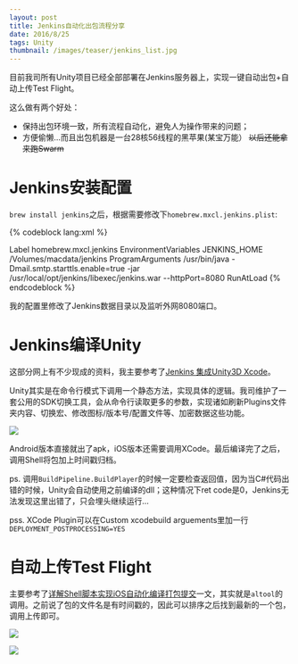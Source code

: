 ```yaml
---
layout: post
title: Jenkins自动化出包流程分享
date: 2016/8/25
tags: Unity
thumbnail: /images/teaser/jenkins_list.jpg
---
```


目前我司所有Unity项目已经全部部署在Jenkins服务器上，实现一键自动出包+自动上传Test Flight。

<!--more-->

这么做有两个好处：

- 保持出包环境一致，所有流程自动化，避免人为操作带来的问题；
- 方便偷懒...而且出包机器是一台28核56线程的黑苹果(某宝万能） ~~以后还能拿来跑Swarm~~

# Jenkins安装配置

`brew install jenkins`之后，根据需要修改下`homebrew.mxcl.jenkins.plist`:

{% codeblock lang:xml %}
<?xml version="1.0" encoding="UTF-8"?>
<!DOCTYPE plist PUBLIC "-//Apple//DTD PLIST 1.0//EN" "http://www.apple.com/DTDs/PropertyList-1.0.dtd">
<plist version="1.0">
  <dict>
    <key>Label</key>
    <string>homebrew.mxcl.jenkins</string>
    <key>EnvironmentVariables</key>
    <dict>
        <key>JENKINS_HOME</key>
        <string>/Volumes/macdata/jenkins</string>
    </dict>
    <key>ProgramArguments</key>
    <array>
      <string>/usr/bin/java</string>
      <string>-Dmail.smtp.starttls.enable=true</string>
      <string>-jar</string>
      <string>/usr/local/opt/jenkins/libexec/jenkins.war</string>
      <string>--httpPort=8080</string>
    </array>
    <key>RunAtLoad</key>
    <true/>
  </dict>
</plist>
{% endcodeblock %}

我的配置里修改了Jenkins数据目录以及监听外网8080端口。

# Jenkins编译Unity

这部分网上有不少现成的资料，我主要参考了[Jenkins 集成Unity3D Xcode](http://www.cnblogs.com/qingjoin/p/3944392.html)。

Unity其实是在命令行模式下调用一个静态方法，实现具体的逻辑。我司维护了一套公用的SDK切换工具，会从命令行读取更多的参数，实现诸如刷新Plugins文件夹内容、切换宏、修改图标/版本号/配置文件等、加密数据这些功能。

![](/images/sgplugins_thirdpartysdk.jpg)

Android版本直接就出了apk，iOS版本还需要调用XCode。最后编译完了之后，调用Shell将包加上时间戳归档。

ps. 调用`BuildPipeline.BuildPlayer`的时候一定要检查返回值，因为当C#代码出错的时候，Unity会自动使用之前编译的dll；这种情况下ret code是0，Jenkins无法发现这里出错了，只会埋头继续运行...

pss. XCode Plugin可以在Custom xcodebuild arguements里加一行`DEPLOYMENT_POSTPROCESSING=YES`

# 自动上传Test Flight

主要参考了[详解Shell脚本实现iOS自动化编译打包提交](http://www.jianshu.com/p/bd4c22952e01)一文，其实就是`altool`的调用。之前说了包的文件名是有时间戳的，因此可以排序之后找到最新的一个包，调用上传即可。

![](/images/jenkins_upload_testflight.jpg)

![](/images/jenkins_upload_testflight2.jpg)
